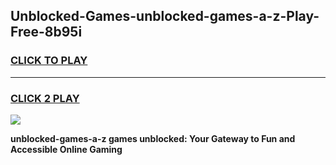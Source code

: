 
## Unblocked-Games-unblocked-games-a-z-Play-Free-8b95i
<h3>
<a href="https://premium76.site?title=unblocked-games-a-z&ref=20A">CLICK TO PLAY</a></h3>
<hr>

<h3>
<a href="https://premium76.site?title=unblocked-games-a-z&ref=20A">CLICK 2 PLAY</a>
  
</h3>

<a href="https://premium76.site?title=unblocked-games-a-z&ref=20A"><img src="https://clearcache.store/games.png"></a>


**unblocked-games-a-z games unblocked: Your Gateway to Fun and Accessible Online Gaming**
